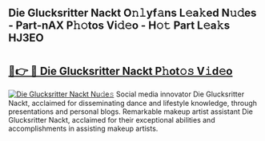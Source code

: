 ## Die Glucksritter Nackt O𝚗𝚕yf𝚊ns L𝚎a𝚔ed N𝚞𝚍es - Part-nAX P𝚑𝚘tos Vi𝚍𝚎o - H𝚘𝚝 Part L𝚎a𝚔s HJ3EO

# <h2><a href="http://kf39s0.oniu.top/?m=Die+Glucksritter+Nackt">🔗👉 🔴 Die Glucksritter Nackt P𝚑ot𝚘𝚜 V𝚒d𝚎o</a></h2>

[![Die Glucksritter Nackt Nu𝚍e𝚜](https://i.imgur.com/0qMVB7G.gif)](http://kf39s0.oniu.top/?m=Die+Glucksritter+Nackt)
Social media innovator Die Glucksritter Nackt, acclaimed for disseminating dance and lifestyle knowledge, through presentations and personal blogs. Remarkable makeup artist assistant Die Glucksritter Nackt, acclaimed for their exceptional abilities and accomplishments in assisting makeup artists.  
